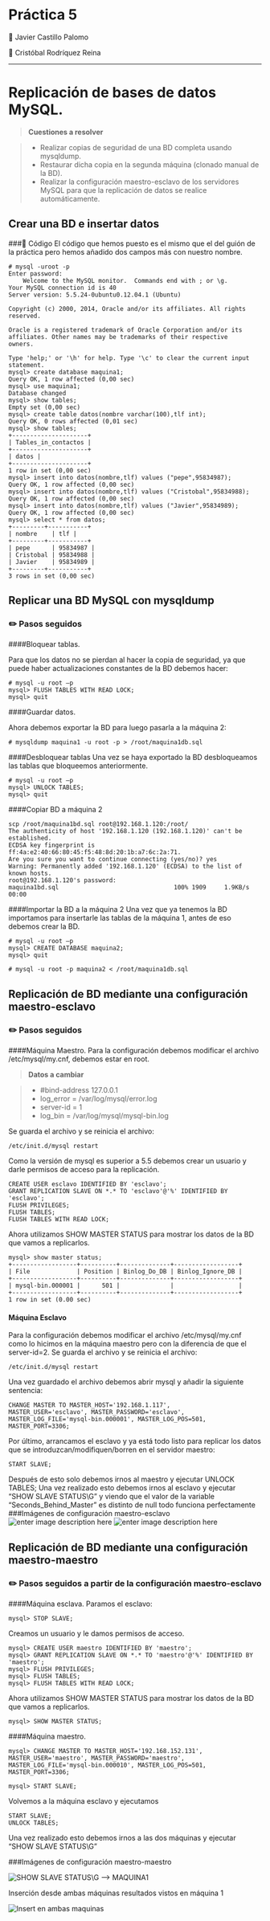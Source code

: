 Práctica 5
===================
:bust_in_silhouette: Javier Castillo Palomo

:bust_in_silhouette: Cristóbal Rodríquez Reina

----------


Replicación de bases de datos MySQL.
==================

> **Cuestiones a resolver**

> - Realizar copias de seguridad de una BD completa usando mysqldump.
> - Restaurar dicha copia en la segunda máquina (clonado manual de la BD).
> - Realizar la configuración maestro-esclavo de los servidores MySQL para que la
replicación de datos se realice automáticamente.

Crear una BD e insertar datos
-------------------

###:page_facing_up:  Código
El código que hemos puesto es el mismo que el del guión de la práctica pero hemos añadido dos campos más con nuestro nombre.

    # mysql -uroot -p
	Enter password: 
		Welcome to the MySQL monitor.  Commands end with ; or \g.
	Your MySQL connection id is 40
	Server version: 5.5.24-0ubuntu0.12.04.1 (Ubuntu)
	
	Copyright (c) 2000, 2014, Oracle and/or its affiliates. All rights reserved.
	
	Oracle is a registered trademark of Oracle Corporation and/or its
	affiliates. Other names may be trademarks of their respective
	owners.
	
	Type 'help;' or '\h' for help. Type '\c' to clear the current input statement.
	mysql> create database maquina1;
	Query OK, 1 row affected (0,00 sec)
	mysql> use maquina1;
	Database changed
	mysql> show tables;
	Empty set (0,00 sec)
	mysql> create table datos(nombre varchar(100),tlf int);
	Query OK, 0 rows affected (0,01 sec)
	mysql> show tables;
	+---------------------+
	| Tables_in_contactos |
	+---------------------+
	| datos |
	+---------------------+
	1 row in set (0,00 sec)
	mysql> insert into datos(nombre,tlf) values ("pepe",95834987);
	Query OK, 1 row affected (0,00 sec)
	mysql> insert into datos(nombre,tlf) values ("Cristobal",95834988);
	Query OK, 1 row affected (0,00 sec)
	mysql> insert into datos(nombre,tlf) values ("Javier",95834989);
	Query OK, 1 row affected (0,00 sec)
	mysql> select * from datos;
	+---------+-----------+
	| nombre    | tlf |
	+---------+-----------+
	| pepe      | 95834987 |
	| Cristobal | 95834988 |
	| Javier    | 95834989 |
	+---------+-----------+
	3 rows in set (0,00 sec)

Replicar una BD MySQL con mysqldump
--------------------


### :pencil2: Pasos seguidos
####Bloquear tablas.

Para que los datos no se pierdan al hacer la copia de seguridad, ya que puede haber actualizaciones constantes de la BD debemos hacer:

    # mysql -u root –p
	mysql> FLUSH TABLES WITH READ LOCK;
	mysql> quit
####Guardar datos.

Ahora debemos exportar la BD para luego pasarla a la máquina 2:

    # mysqldump maquina1 -u root -p > /root/maquina1db.sql
####Desbloquear tablas
Una vez se haya exportado la BD desbloqueamos las tablas que bloqueemos anteriormente.

    # mysql -u root –p
	mysql> UNLOCK TABLES;
	mysql> quit
####Copiar BD a máquina 2

    scp /root/maquina1bd.sql root@192.168.1.120:/root/
	The authenticity of host '192.168.1.120 (192.168.1.120)' can't be established.
	ECDSA key fingerprint is ff:4a:e2:40:66:80:45:f5:48:8d:20:1b:a7:6c:2a:71.
	Are you sure you want to continue connecting (yes/no)? yes
	Warning: Permanently added '192.168.1.120' (ECDSA) to the list of known hosts.
	root@192.168.1.120's password: 
	maquina1bd.sql                                100% 1909     1.9KB/s   00:00  
####Importar la BD a la máquina 2
Una vez que ya tenemos la BD importamos para insertarle las tablas de la máquina 1, antes de eso debemos crear la BD.

    # mysql -u root –p
	mysql> CREATE DATABASE maquina2;
	mysql> quit
	
	# mysql -u root -p maquina2 < /root/maquina1db.sql

Replicación de BD mediante una configuración maestro-esclavo
-------------------

### :pencil2: Pasos seguidos
####Máquina Maestro.
Para la configuración debemos modificar el archivo /etc/mysql/my.cnf, debemos estar en root.
> **Datos a cambiar**

> - #bind-address 127.0.0.1
> - log_error = /var/log/mysql/error.log
> - server-id = 1
> - log_bin = /var/log/mysql/mysql-bin.log

Se guarda el archivo y se reinicia el archivo:

    /etc/init.d/mysql restart
Como la versión de mysql es superior a 5.5 debemos crear un usuario y darle permisos de acceso para la replicación.

    CREATE USER esclavo IDENTIFIED BY 'esclavo';
	GRANT REPLICATION SLAVE ON *.* TO 'esclavo'@'%' IDENTIFIED BY 'esclavo';
	FLUSH PRIVILEGES;
	FLUSH TABLES;
	FLUSH TABLES WITH READ LOCK;
Ahora utilizamos SHOW MASTER STATUS para mostrar los datos de la BD que vamos a replicarlos.

    mysql> show master status;
	+------------------+----------+--------------+------------------+
	| File             | Position | Binlog_Do_DB | Binlog_Ignore_DB |
	+------------------+----------+--------------+------------------+
	| mysql-bin.000001 |      501 |              |                  |
	+------------------+----------+--------------+------------------+
	1 row in set (0.00 sec)


#### Máquina Esclavo
Para la configuración debemos modificar el archivo /etc/mysql/my.cnf como lo hicimos en la máquina maestro pero con la diferencia de que el server-id=2.
Se guarda el archivo y se reinicia el archivo:

    /etc/init.d/mysql restart
Una vez guardado el archivo debemos abrir mysql y añadir la siguiente sentencia:

    CHANGE MASTER TO MASTER_HOST='192.168.1.117',
	MASTER_USER='esclavo', MASTER_PASSWORD='esclavo',
	MASTER_LOG_FILE='mysql-bin.000001', MASTER_LOG_POS=501,
	MASTER_PORT=3306;

Por último, arrancamos el esclavo y ya está todo listo para replicar los datos que se introduzcan/modifiquen/borren en el servidor maestro:

    START SLAVE;
  Después de esto solo debemos irnos al maestro y ejecutar UNLOCK TABLES;
  Una vez realizado esto debemos irnos al esclavo y ejecutar “SHOW SLAVE STATUS\G” y viendo que el valor de la variable “Seconds_Behind_Master” es distinto de null todo funciona perfectamente
###Imágenes de configuración maestro-esclavo
![enter image description here](https://github.com/cr13/SWAP2015/blob/master/Practicas_Swap/P5/SHOW_MASTER_STATUS.png?raw=true)
![enter image description here](https://github.com/cr13/SWAP2015/blob/master/Practicas_Swap/P5/FUNCIONANDO.png?raw=true)
 
Replicación de BD mediante una configuración maestro-maestro
-------------------
### :pencil2: Pasos seguidos a partir de la configuración maestro-esclavo
####Máquina esclava.
Paramos el esclavo:

    mysql> STOP SLAVE;
   
 Creamos un usuario y le damos permisos de acceso.

    mysql> CREATE USER maestro IDENTIFIED BY 'maestro';
	mysql> GRANT REPLICATION SLAVE ON *.* TO 'maestro'@'%' IDENTIFIED BY 'maestro';
	mysql> FLUSH PRIVILEGES;
	mysql> FLUSH TABLES;
	mysql> FLUSH TABLES WITH READ LOCK;
Ahora utilizamos SHOW MASTER STATUS para mostrar los datos de la BD que vamos a replicarlos.

    mysql> SHOW MASTER STATUS;

####Máquina maestro.

    mysql> CHANGE MASTER TO MASTER_HOST='192.168.152.131',
    MASTER_USER='maestro', MASTER_PASSWORD='maestro',
    MASTER_LOG_FILE='mysql-bin.000010', MASTER_LOG_POS=501,
    MASTER_PORT=3306;

    mysql> START SLAVE;

Volvemos a la máquina esclavo y ejecutamos

    START SLAVE;
    UNLOCK TABLES;

Una vez realizado esto debemos irnos a las dos máquinas y ejecutar “SHOW SLAVE STATUS\G”  

###Imágenes de configuración maestro-maestro

![SHOW SLAVE STATUS\G --> MAQUINA1](https://github.com/cr13/SWAP2015/blob/master/Practicas_Swap/P5/show%20master%20STATUS%20m-m.JPG?raw=true)

Inserción desde ambas máquinas resultados vistos en máquina 1

![Insert en ambas maquinas](https://github.com/cr13/SWAP2015/blob/master/Practicas_Swap/P5/insert_maestro-maestro.JPG?raw=true)